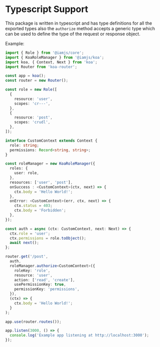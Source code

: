 # Typescript Support

This package is written in typescript and has type definitions for all the exported types also the `authorize` method accepts a generic type which can be used to define the type of the request or response object.

Example:

```ts
import { Role } from '@iamjs/core';
import { KoaRoleManager } from '@iamjs/koa';
import koa, { Context, Next } from 'koa';
import Router from 'koa-router';

const app = koa();
const router = new Router();  

const role = new Role([
  {
    resource: 'user',
    scopes: 'cr---',
  },
  {
    resource: 'post',
    scopes: 'crudl',
  },
]);

interface CustomContext extends Context {
  role: string;
  permissions: Record<string, string>;
}

const roleManager = new KoaRoleManager({
  roles: {
    user: role,
  },
  resources: ['user', 'post'],
  onSuccess : <CustomContext>(ctx, next) => {
    ctx.body = 'Hello World!';
  },
  onError: <CustomContext>(err, ctx, next) => {
    ctx.status = 403;
    ctx.body = 'Forbidden';
  },
});

const auth = async (ctx: CustomContext, next: Next) => {
  ctx.role = 'user';
  ctx.permissions = role.toObject();
  await next();
};

router.get('/post', 
  auth,
  roleManager.authorize<CustomContext>({
    roleKey: 'role',
    resource: 'user',
    action: ['read', 'create'],
    usePermissionKey: true,
    permissionKey: 'permissions',
  }), 
  (ctx) => {
    ctx.body = 'Hello World!';
  }
);

app.use(router.routes());

app.listen(3000, () => {
  console.log('Example app listening at http://localhost:3000');
});
```
